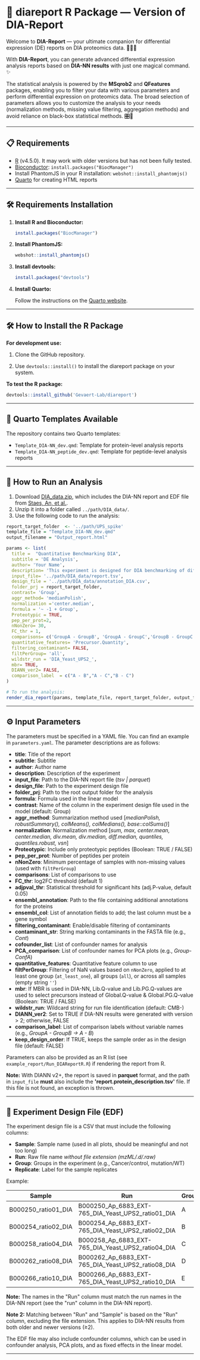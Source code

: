 # 🎯 diareport R Package — Version of DIA-Report

Welcome to **DIA-Report** — your ultimate companion for differential expression (DE) reports on DIA proteomics data. 🧑‍🔬🔬

With **DIA-Report**, you can generate advanced differential expression analysis reports based on **DIA-NN results** with just one magical command. ✨

The statistical analysis is powered by the **MSqrob2** and **QFeatures** packages, enabling you to filter your data with various parameters and perform differential expression on proteomics data. The broad selection of parameters allows you to customize the analysis to your needs (normalization methods, missing value filtering, aggregation methods) and avoid reliance on black-box statistical methods. 🎛️🧪

---

## 📋 Requirements

- [R](https://www.r-project.org/) (v4.5.0). It may work with older versions but has not been fully tested.
- [Bioconductor](https://www.bioconductor.org/install/): `install.packages("BiocManager")`
- Install PhantomJS in your R installation: `webshot::install_phantomjs()`
- [Quarto](https://quarto.org/docs/download/) for creating HTML reports

---

## 🛠️ Requirements Installation

1. **Install R and Bioconductor:**
    ```r
    install.packages("BiocManager")
    ```

2. **Install PhantomJS:**
    ```r
    webshot::install_phantomjs()
    ```

3. **Install devtools:**
    ```r
    install.packages("devtools")
    ```

4. **Install Quarto:**

    Follow the instructions on the [Quarto website](https://quarto.org/docs/download/).

---

## 🛠 How to Install the R Package

**For development use:**

1. Clone the GitHub repository.

2. Use `devtools::install()` to install the diareport package on your system.

**To test the R package:**

```r
devtools::install_github('Gevaert-Lab/diareport')
```

---

## 📂 Quarto Templates Available

The repository contains two Quarto templates:

- `Template_DIA-NN_dev.qmd`: Template for protein-level analysis reports
- `Template_DIA-NN_peptide_dev.qmd`: Template for peptide-level analysis reports

---

## 🚀 How to Run an Analysis

1. Download [DIA_data.zip](https://raw.githubusercontent.com/Gevaert-Lab/DIA-Report/main/example_report/DIA_data.zip), which includes the DIA-NN report and EDF file from [Staes, An, et al.](https://pubs.acs.org/doi/10.1021/acs.jproteome.4c00048?ref=PDF).
2. Unzip it into a folder called `../path/DIA_data/`.
3. Use the following code to run the analysis:

```r
report_target_folder  <- '../path/UPS_spike'
template_file = "Template_DIA-NN_dev.qmd"
output_filename = "Output_report.html"

params <- list(
  title =  "Quantitative Benchmarking DIA",
  subtitle = 'DE Analysis',
  author= 'Your Name',
  description= 'This experiment is designed for DIA benchmarking of different quantitative workflows',
  input_file= '../path/DIA_data/report.tsv',
  design_file = '../path/DIA_data/annotation_DIA.csv',
  folder_prj = report_target_folder,
  contrast= 'Group',
  aggr_method= 'medianPolish',
  normalization ='center.median',
  formula = '~ -1 + Group',
  Proteotypic = TRUE,
  pep_per_prot=2,
  nNonZero= 30,
  FC_thr = 1,
  comparisons= c('GroupA - GroupB', 'GroupA - GroupC','GroupB - GroupC'),
  quantitative_features= 'Precursor.Quantity',
  filtering_contaminant= FALSE,
  filtPerGroup= 'all',
  wildstr_run = 'DIA_Yeast_UPS2_',
  mbr= TRUE,
  DIANN_ver2= FALSE,
  comparison_label  = c("A - B","A - C","B - C")
)

# To run the analysis:
render_dia_report(params, template_file, report_target_folder, output_filename)
```

---

## ⚙️ Input Parameters

The parameters must be specified in a YAML file. You can find an example in `parameters.yaml`. The parameter descriptions are as follows:

- **title**: Title of the report
- **subtitle**: Subtitle
- **author**: Author name
- **description**: Description of the experiment
- **input_file**: Path to the DIA-NN report file (*tsv \| parquet*)
- **design_file**: Path to the experiment design file
- **folder_prj**: Path to the root output folder for the analysis
- **formula**: Formula used in the linear model
- **contrast**: Name of the column in the experiment design file used in the model (default: Group)
- **aggr_method**: Summarization method used [*medianPolish, robustSummary(), colMeans(), colMedians(), base::colSums()*]
- **normalization**: Normalization method [*sum, max, center.mean, center.median, div.mean, div.median, diff.median, quantiles, quantiles.robust, vsn*]
- **Proteotypic**: Include only proteotypic peptides (Boolean: TRUE / FALSE)
- **pep_per_prot**: Number of peptides per protein
- **nNonZero**: Minimum percentage of samples with non-missing values (used with `filtPerGroup`)
- **comparisons**: List of comparisons to use
- **FC_thr**: log2FC threshold (default 1)
- **adjpval_thr**: Statistical threshold for significant hits (adj.P-value, default 0.05)
- **ensembl_annotation**: Path to the file containing additional annotations for the proteins
- **ensembl_col**: List of annotation fields to add; the last column must be a gene symbol
- **filtering_contaminant**: Enable/disable filtering of contaminants
- **contaminant_str**: String marking contaminants in the FASTA file (e.g., *Cont*)
- **cofounder_list**: List of confounder names for analysis
- **PCA_comparison**: List of confounder names for PCA plots (e.g., *Group-ConfA*)
- **quantitative_features**: Quantitative feature column to use
- **filtPerGroup**: Filtering of NaN values based on `nNonZero`, applied to at least one group (`at_least_one`), all groups (`all`), or across all samples (empty string `''`)
- **mbr**: If MBR is used in DIA-NN, Lib.Q-value and Lib.PG.Q-values are used to select precursors instead of Global.Q-value & Global.PG.Q-value (Boolean: TRUE / FALSE)
- **wildstr_run**: Wildcard string for run file identification (default: CMB-)
- **DIANN_ver2**: Set to TRUE if DIA-NN results were generated with version > 2; otherwise, FALSE
- **comparison_label**: List of comparison labels without variable names (e.g., *GroupA - GroupB → A - B*)
- **keep_design_order**: If TRUE, keeps the sample order as in the design file (default: FALSE)

Parameters can also be provided as an R list (see `example_report/Run_DIAReportR.R`) if rendering the report from R.

**Note:** With DIANN v2+, the report is saved in **parquet** format, and the path in `input_file` **must** also include the **'report.protein_description.tsv'** file. If this file is not found, an exception is thrown.

---

## 📝 Experiment Design File (EDF)

The experiment design file is a CSV that must include the following columns:

- **Sample**: Sample name (used in all plots, should be meaningful and not too long)
- **Run**: Raw file name *without file extension (mzML/.d/.raw)*
- **Group**: Groups in the experiment (e.g., Cancer/control, mutation/WT)
- **Replicate**: Label for the sample replicates

Example:

| Sample               | Run                                       | Group | Replicate |
|----------------------|-------------------------------------------|-------|-----------|
| B000250_ratio01_DIA  | B000250_Ap_6883_EXT-765_DIA_Yeast_UPS2_ratio01_DIA | A     | 1         |
| B000254_ratio02_DIA  | B000254_Ap_6883_EXT-765_DIA_Yeast_UPS2_ratio02_DIA | B     | 1         |
| B000258_ratio04_DIA  | B000258_Ap_6883_EXT-765_DIA_Yeast_UPS2_ratio04_DIA | C     | 1         |
| B000262_ratio08_DIA  | B000262_Ap_6883_EXT-765_DIA_Yeast_UPS2_ratio08_DIA | D     | 1         |
| B000266_ratio10_DIA  | B000266_Ap_6883_EXT-765_DIA_Yeast_UPS2_ratio10_DIA | E     | 1         |

**Note:** The names in the "Run" column must match the run names in the DIA-NN report (see the "run" column in the DIA-NN report).

**Note 2:** Matching between "Run" and "Sample" is based on the "Run" column, excluding the file extension. This applies to DIA-NN results from both older and newer versions (≥2).

The EDF file may also include confounder columns, which can be used in confounder analysis, PCA plots, and as fixed effects in the linear model.

---
